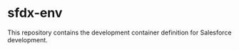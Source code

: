 # sfdx-env
This repository contains the development container definition for Salesforce development.
